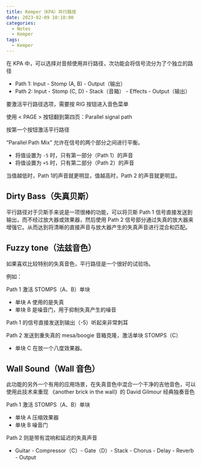 ```yaml
---
title: Kemper（KPA）并行路径
date: 2023-02-09 10:18:00
categories:
  - Notes
  - Kemper
tags:
  - Kemper
---
```


在 KPA 中，可以选择对音频使用并行路径，次功能会将信号流分为了个独立的路径

- Path 1: Input - Stomp (A, B) - Output（输出）
- Path 2: Input - Stomp (C, D) - Stack（音箱） - Effects - Output（输出）

要激活平行路径选项，需要按 RIG 按钮进入音色菜单

<hairy-image src="https://pic.imgdb.cn/item/63e45afe4757feff3388cf53.jpg" />

使用 < PAGE > 按钮翻到第四页：Parallel signal path

<hairy-image src="https://pic.imgdb.cn/item/63e45c064757feff338ac39c.jpg" />

按第一个按钮激活平行路径

<hairy-image src="https://pic.imgdb.cn/item/63e45c334757feff338b17fc.jpg" />

“Parallel Path Mix” 允许在信号的两个部分之间进行平衡。

<!-- more -->

<hairy-image src="https://pic.imgdb.cn/item/63e45c6e4757feff338b7b68.jpg" />

- 将值设置为 `-5` 时，只有第一部分（Path 1）的声音
- 将值设置为 `+5` 时，只有第二部分（Path 2）的声音

当值越低时，Path 1的声音就更明显，值越高时，Path 2 的声音就更明显。

## Dirty Bass（失真贝斯）

平行路径对于贝斯手来说是一项很棒的功能，可以将贝斯 Path 1 信号直接发送到输出，而不经过放大器或效果器，然后使用 Path 2 信号部分通过失真的放大器来增强它。从而达到将清晰的直接声音与放大器产生的失真声音进行混合和匹配。

## Fuzzy tone（法兹音色）

如果喜欢比较特别的失真音色，平行路径是一个很好的试验场。

例如：

Path 1 激活 STOMPS（A、B）单块

- 单块 A 使用的是失真
- 单块 B 是噪音门，用于抑制失真产生的噪音

Path 1 的信号直接发送到输出（-5）听起来非常刺耳

Path 2 发送到重失真的 mesa/boogie 音箱克隆，激活单块 STOMPS（C）

- 单块 C 在放一个八度效果器。

## Wall Sound（Wall 音色）

此功能的另外一个有用的应用场景，在失真音色中混合一个干净的吉他音色，可以使用此技术来重现 《another brick in the wall》的 David Gilmour 经典独奏音色

Path 1 激活 STOMPS（A、B）单块

- 单块 A 压缩效果器
- 单块 B 噪音门

Path 2 则是带有混响和延迟的失真声音

- Guitar - Compressor（C）- Gate（D）- Stack - Chorus - Delay - Reverb - Output